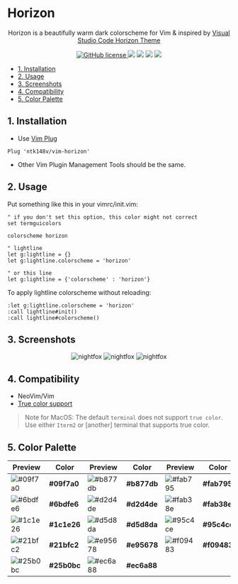 <h1 aligh="center">Horizon</h1>

<p align="center">Horizon is a beautifully warm dark colorscheme for Vim & inspired by <a href="https://marketplace.visualstudio.com/items?itemName=jolaleye.horizon-theme-vscode">Visual Studio Code Horizon Theme</a></p>

<p align="center">
    <a href="https://github.com/ntk148v/vim-horizon/blob/master/LICENSE">
        <img alt="GitHub license" src="https://img.shields.io/github/license/ntk148v/vim-horizon?style=for-the-badge">
    </a>
    <a href="https://github.com/ntk148v/vim-horizon/stargazers"><img src="https://img.shields.io/github/stars/ntk148v/vim-horizon?colorA=192330&colorB=719cd6&style=for-the-badge"></a>
    <a href="https://github.com/ntk148v/vim-horizon/issues"><img src="https://img.shields.io/github/issues/ntk148v/vim-horizon?colorA=192330&colorB=dbc074&style=for-the-badge"></a>
    <a href="https://github.com/ntk148v/vim-horizon/contributors"><img src="https://img.shields.io/github/contributors/ntk148v/vim-horizon?colorA=192330&colorB=81b29a&style=for-the-badge"></a>
<a href="https://github.com/ntk148v/vim-horizon/network/members"><img src="https://img.shields.io/github/forks/ntk148v/vim-horizon?colorA=192330&colorB=9d79d6&style=for-the-badge"></a>
</p>

- [1. Installation](#1-installation)
- [2. Usage](#2-usage)
- [3. Screenshots](#3-screenshots)
- [4. Compatibility](#4-compatibility)
- [5. Color Palette](#5-color-palette)

## 1. Installation

- Use [Vim Plug](https://github.com/junegunn/vim-plug)

```vim
Plug 'ntk148v/vim-horizon'
```

- Other Vim Plugin Management Tools should be the same.

## 2. Usage

Put something like this in your vimrc/init.vim:

```vim
" if you don't set this option, this color might not correct
set termguicolors

colorscheme horizon

" lightline
let g:lightline = {}
let g:lightline.colorscheme = 'horizon'

" or this line
let g:lightline = {'colorscheme' : 'horizon'}
```

To apply lightline colorscheme without reloading:

```vim
:let g:lightline.colorscheme = 'horizon'
:call lightline#init()
:call lightline#colorscheme()
```

## 3. Screenshots

<div align="center">
    <img src="https://raw.githubusercontent.com/ntk148v/vim-horizon/master/screenshots/screenshot1.png" alt="nightfox" style="border-radius:1%" />
    <img src="https://raw.githubusercontent.com/ntk148v/vim-horizon/master/screenshots/screenshot2.png" alt="nightfox" style="border-radius:1%" />
    <img src="https://raw.githubusercontent.com/ntk148v/vim-horizon/master/screenshots/screenshot3.png" alt="nightfox" style="border-radius:1%" />
</div>

## 4. Compatibility

- NeoVim/Vim
- [True color support](https://github.com/termstandard/colors)

> Note for MacOS: The default `terminal` does not support `true color`. Use either `Iterm2` or [another] terminal that supports true color.

## 5. Color Palette

| Preview                                                            | Color       | Preview                                                            | Color       | Preview                                                            | Color       |
| ------------------------------------------------------------------ | ----------- | ------------------------------------------------------------------ | ----------- | ------------------------------------------------------------------ | ----------- |
| ![#09f7a0](https://via.placeholder.com/60x40/09f7a0/000000?text=+) | **#09f7a0** | ![#b877db](https://via.placeholder.com/60x40/b877db/000000?text=+) | **#b877db** | ![#fab795](https://via.placeholder.com/60x40/fab795/000000?text=+) | **#fab795** |
| ![#6bdfe6](https://via.placeholder.com/60x40/6bdfe6/000000?text=+) | **#6bdfe6** | ![#d2d4de](https://via.placeholder.com/60x40/d2d4de/000000?text=+) | **#d2d4de** | ![#fab38e](https://via.placeholder.com/60x40/fab38e/000000?text=+) | **#fab38e** |
| ![#1c1e26](https://via.placeholder.com/60x40/1c1e26/000000?text=+) | **#1c1e26** | ![#d5d8da](https://via.placeholder.com/60x40/d5d8da/000000?text=+) | **#d5d8da** | ![#95c4ce](https://via.placeholder.com/60x40/95c4ce/000000?text=+) | **#95c4ce** |
| ![#21bfc2](https://via.placeholder.com/60x40/21bfc2/000000?text=+) | **#21bfc2** | ![#e95678](https://via.placeholder.com/60x40/e95678/000000?text=+) | **#e95678** | ![#f09483](https://via.placeholder.com/60x40/f09483/000000?text=+) | **#f09483** |
| ![#25b0bc](https://via.placeholder.com/60x40/25b0bc/000000?text=+) | **#25b0bc** | ![#ec6a88](https://via.placeholder.com/60x40/ec6a88/000000?text=+) | **#ec6a88** |                                                                    |
